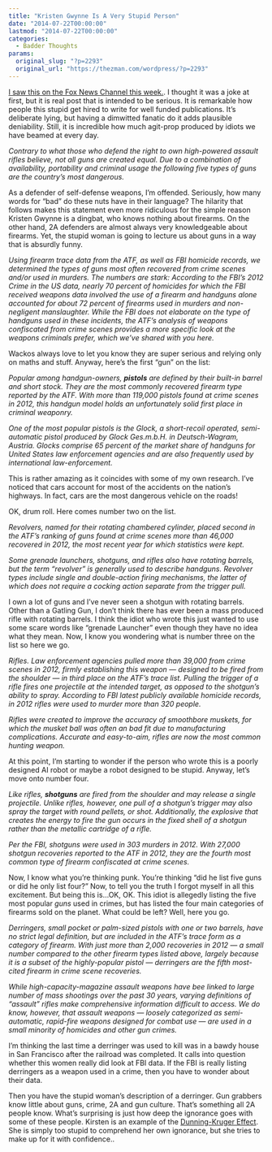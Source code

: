 ```yaml
---
title: "Kristen Gwynne Is A Very Stupid Person"
date: "2014-07-22T00:00:00"
lastmod: "2014-07-22T00:00:00"
categories:
  - Badder Thoughts
params:
  original_slug: "?p=2293"
  original_url: "https://thezman.com/wordpress/?p=2293"
---
```


<a
href="http://www.rollingstone.com/politics/pictures/the-5-most-dangerous-guns-in-america-20140714"
rel="noopener noreferrer" target="_blank">I saw this on the Fox News
Channel this week.</a>. I thought it was a joke at first, but it is real
post that is intended to be serious. It is remarkable how people this
stupid get hired to write for well funded publications. It’s deliberate
lying, but having a dimwitted fanatic do it adds plausible deniability.
Still, it is incredible how much agit-prop produced by idiots we have
beamed at every day.

*Contrary to what those who defend the right to own high-powered assault
rifles believe, not all guns are created equal. Due to a combination of
availability, portability and criminal usage the following five types of
guns are the country’s most dangerous.*

As a defender of self-defense weapons, I’m offended. Seriously, how many
words for “bad” do these nuts have in their language? The hilarity that
follows makes this statement even more ridiculous for the simple reason
Kristen Gwynne is a dingbat, who knows nothing about firearms. On the
other hand, 2A defenders are almost always very knowledgeable about
firearms. Yet, the stupid woman is going to lecture us about guns in a
way that is absurdly funny.

*Using firearm trace data from the ATF, as well as FBI homicide records,
we determined the types of guns most often recovered from crime scenes
and/or used in murders. The numbers are stark: According to the FBI’s
2012 Crime in the US data, nearly 70 percent of homicides for which the
FBI received weapons data involved the use of a firearm and handguns
alone accounted for about 72 percent of firearms used in murders and
non-negligent manslaughter. While the FBI does not elaborate on the type
of handguns used in these incidents, the ATF’s analysis of weapons
confiscated from crime scenes provides a more specific look at the
weapons criminals prefer, which we’ve shared with you here.*

Wackos always love to let you know they are super serious and relying
only on maths and stuff. Anyway, here’s the first “gun” on the list:

*Popular among handgun-owners, **pistols** are defined by their built-in
barrel and short stock. They are the most commonly recovered firearm
type reported by the ATF. With more than 119,000 pistols found at crime
scenes in 2012, this handgun model holds an unfortunately solid first
place in criminal weaponry.*

*One of the most popular pistols is the Glock, a short-recoil operated,
semi-automatic pistol produced by Glock Ges.m.b.H. in Deutsch-Wagram,
Austria. Glocks comprise 65 percent of the market share of handguns for
United States law enforcement agencies and are also frequently used by
international law-enforcement.*

This is rather amazing as it coincides with some of my own research.
I’ve noticed that cars account for most of the accidents on the nation’s
highways. In fact, cars are the most dangerous vehicle on the roads!

OK, drum roll. Here comes number two on the list.

*Revolvers, named for their rotating chambered cylinder, placed second
in the ATF’s ranking of guns found at crime scenes more than 46,000
recovered in 2012, the most recent year for which statistics were kept.*

*Some grenade launchers, shotguns, and rifles also have rotating
barrels, but the term “revolver” is generally used to describe handguns.
Revolver types include single and double-action firing mechanisms, the
latter of which does not require a cocking action separate from the
trigger pull.*

I own a lot of guns and I’ve never seen a shotgun with rotating barrels.
Other than a Gatling Gun, I don’t think there has ever been a mass
produced rifle with rotating barrels. I think the idiot who wrote this
just wanted to use some scare words like “grenade Launcher” even though
they have no idea what they mean. Now, I know you wondering what is
number three on the list so here we go.

*Rifles. Law enforcement agencies pulled more than 39,000 from crime
scenes in 2012, firmly establishing this weapon — designed to be fired
from the shoulder — in third place on the ATF’s trace list. Pulling the
trigger of a rifle fires one projectile at the intended target, as
opposed to the shotgun’s ability to spray. According to FBI latest
publicly available homicide records, in 2012 rifles were used to murder
more than 320 people.*

*Rifles were created to improve the accuracy of smoothbore muskets, for
which the musket ball was often an bad fit due to manufacturing
complications. Accurate and easy-to-aim, rifles are now the most common
hunting weapon.*

At this point, I’m starting to wonder if the person who wrote this is a
poorly designed AI robot or maybe a robot designed to be stupid. Anyway,
let’s move onto number four.

*Like rifles, **shotguns** are fired from the shoulder and may release a
single projectile. Unlike rifles, however, one pull of a shotgun’s
trigger may also spray the target with round pellets, or shot.
Additionally, the explosive that creates the energy to fire the gun
occurs in the fixed shell of a shotgun rather than the metallic
cartridge of a rifle.*

*Per the FBI, shotguns were used in 303 murders in 2012. With 27,000
shotgun recoveries reported to the ATF in 2012, they are the fourth most
common type of firearm confiscated at crime scenes.*

Now, I know what you’re thinking punk. You’re thinking “did he list five
guns or did he only list four?” Now, to tell you the truth I forgot
myself in all this excitement. But being this is…OK, OK. This idiot is
allegedly listing the five most popular *guns* used in crimes, but has
listed the four main categories of firearms sold on the planet. What
could be left? Well, here you go.

*Derringers, small pocket or palm-sized pistols with one or two barrels,
have no strict legal definition, but are included in the ATF’s trace
form as a category of firearm. With just more than 2,000 recoveries in
2012 — a small number compared to the other firearm types listed above,
largely because it is a subset of the highly-popular pistol — derringers
are the fifth most-cited firearm in crime scene recoveries.*

*While high-capacity-magazine assault weapons have bee linked to large
number of mass shootings over the past 30 years, varying definitions of
“assault” rifles make comprehensive information difficult to access. We
do know, however, that assault weapons — loosely categorized as
semi-automatic, rapid-fire weapons designed for combat use — are used in
a small minority of homicides and other gun crimes.*

I’m thinking the last time a derringer was used to kill was in a bawdy
house in San Francisco after the railroad was completed. It calls into
question whether this women really did look at FBI data. If the FBI is
really listing derringers as a weapon used in a crime, then you have to
wonder about their data.

Then you have the stupid woman’s description of a derringer. Gun
grabbers know little about guns, crime, 2A and gun culture. That’s
something all 2A people know. What’s surprising is just how deep the
ignorance goes with some of these people. Kirsten is an example of the
<a href="http://en.wikipedia.org/wiki/Dunning%E2%80%93Kruger_effect"
rel="noopener noreferrer" target="_blank">Dunning-Kruger Effect</a>. She
is simply too stupid to comprehend her own ignorance, but she tries to
make up for it with confidence..
